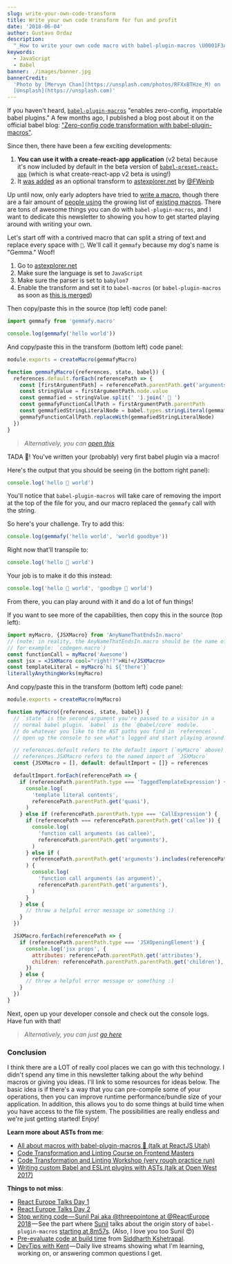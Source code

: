 ```yaml
---
slug: write-your-own-code-transform
title: Write your own code transform for fun and profit
date: '2018-06-04'
author: Gustavo Ordaz
description:
  "_How to write your own code macro with babel-plugin-macros \U0001F3A3_"
keywords:
  - JavaScript
  - Babel
banner: ./images/banner.jpg
bannerCredit:
  'Photo by [Mervyn Chan](https://unsplash.com/photos/RFXxBTHze_M) on
  [Unsplash](https://unsplash.com)'
---
```


If you haven't heard,
[`babel-plugin-macros`](https://github.com/kentcdodds/babel-plugin-macros)
"enables zero-config, importable babel plugins." A few months ago, I published a
blog post about it on the official babel blog:
["Zero-config code transformation with babel-plugin-macros"](https://babeljs.io/blog/2017/09/11/zero-config-with-babel-macros).

Since then, there have been a few exciting developments:

1.  **You can use it with a create-react-app application** (v2 beta) because
    it's now included by default in the beta version of
    [`babel-preset-react-app`](https://www.npmjs.com/package/babel-preset-react-app)
    (which is what create-react-app v2 beta is using!)
2.  It [was added](https://github.com/fkling/astexplorer/pull/303) as an
    optional transform to [astexplorer.net](https://astexplorer.net/) by
    [@FWeinb](https://twitter.com/FWeinb)

Up until now, only early adopters have tried to
[write a macro](https://github.com/kentcdodds/babel-plugin-macros/blob/master/other/docs/author.md),
though there are a fair amount of
[people using](https://github.com/kentcdodds/babel-plugin-macros/blob/master/other/docs/user.md)
the growing list of
[existing macros](https://github.com/kentcdodds/babel-plugin-macros/blob/master/other/docs/macros.md).
There are tons of awesome things you can do with `babel-plugin-macros`, and I
want to dedicate this newsletter to showing you how to get started playing
around with writing your own.

Let's start off with a contrived macro that can split a string of text and
replace every space with `🐶`. We'll call it `gemmafy` because my dog's name is
"Gemma." Woof!

1.  Go to [astexplorer.net](https://astexplorer.net/)
2.  Make sure the language is set to `JavaScript`
3.  Make sure the parser is set to `babylon7`
4.  Enable the transform and set it to `babel-macros` (or `babel-plugin-macros`
    as soon as [this is merged](https://github.com/fkling/astexplorer/pull/318))

Then copy/paste this in the source (top left) code panel:

```js
import gemmafy from 'gemmafy.macro'

console.log(gemmafy('hello world'))
```

And copy/paste this in the transform (bottom left) code panel:

```js
module.exports = createMacro(gemmafyMacro)

function gemmafyMacro({references, state, babel}) {
  references.default.forEach(referencePath => {
    const [firstArgumentPath] = referencePath.parentPath.get('arguments')
    const stringValue = firstArgumentPath.node.value
    const gemmafied = stringValue.split(' ').join(' 🐶 ')
    const gemmafyFunctionCallPath = firstArgumentPath.parentPath
    const gemmafiedStringLiteralNode = babel.types.stringLiteral(gemmafied)
    gemmafyFunctionCallPath.replaceWith(gemmafiedStringLiteralNode)
  })
}
```

> _Alternatively, you can
> [open this](https://astexplorer.net/#/gist/9d287441b6bd345f9e113c9c3b2b2aee/d5ebca867a522f8aa0120643883b97b83ee23fb4)_

TADA 🎉! You've written your (probably) very first babel plugin via a macro!

Here's the output that you should be seeing (in the bottom right panel):

```js
console.log('hello 🐶 world')
```

You'll notice that `babel-plugin-macros` will take care of removing the import
at the top of the file for you, and our macro replaced the `gemmafy` call with
the string.

So here's your challenge. Try to add this:

```js
console.log(gemmafy('hello world', 'world goodbye'))
```

Right now that'll transpile to:

```js
console.log('hello 🐶 world')
```

Your job is to make it do this instead:

```js
console.log('hello 🐶 world', 'goodbye 🐶 world')
```

From there, you can play around with it and do a lot of fun things!

If you want to see more of the capabilities, then copy this in the source (top
left):

```jsx
import myMacro, {JSXMacro} from 'AnyNameThatEndsIn.macro'
// (note: in reality, the AnyNameThatEndsIn.macro should be the name of your package
// for example: `codegen.macro`)
const functionCall = myMacro('Awesome')
const jsx = <JSXMacro cool="right!?">Hi!</JSXMacro>
const templateLiteral = myMacro`hi ${'there'}`
literallyAnythingWorks(myMacro)
```

And copy/paste this in the transform (bottom left) code panel:

```js
module.exports = createMacro(myMacro)

function myMacro({references, state, babel}) {
  // `state` is the second argument you're passed to a visitor in a
  // normal babel plugin. `babel` is the `@babel/core` module.
  // do whatever you like to the AST paths you find in `references`.
  // open up the console to see what's logged and start playing around!

  // references.default refers to the default import (`myMacro` above)
  // references.JSXMacro refers to the named import of `JSXMacro`
  const {JSXMacro = [], default: defaultImport = []} = references

  defaultImport.forEach(referencePath => {
    if (referencePath.parentPath.type === 'TaggedTemplateExpression') {
      console.log(
        'template literal contents',
        referencePath.parentPath.get('quasi'),
      )
    } else if (referencePath.parentPath.type === 'CallExpression') {
      if (referencePath === referencePath.parentPath.get('callee')) {
        console.log(
          'function call arguments (as callee)',
          referencePath.parentPath.get('arguments'),
        )
      } else if (
        referencePath.parentPath.get('arguments').includes(referencePath)
      ) {
        console.log(
          'function call arguments (as argument)',
          referencePath.parentPath.get('arguments'),
        )
      }
    } else {
      // throw a helpful error message or something :)
    }
  })

  JSXMacro.forEach(referencePath => {
    if (referencePath.parentPath.type === 'JSXOpeningElement') {
      console.log('jsx props', {
        attributes: referencePath.parentPath.get('attributes'),
        children: referencePath.parentPath.parentPath.get('children'),
      })
    } else {
      // throw a helpful error message or something :)
    }
  })
}
```

Next, open up your developer console and check out the console logs. Have fun
with that!

> _Alternatively, you can just
> [go here](https://astexplorer.net/#/gist/6efcadfda8975787d515a4a37c1a600a/635ba8b54af89d52171739c43a9a8a41627d461a)_

### Conclusion

I think there are a LOT of really cool places we can go with this technology. I
didn't spend any time in this newsletter talking about the _why_ behind macros
or giving you ideas. I'll link to some resources for ideas below. The basic idea
is if there's a way that you can pre-compile some of your operations, then you
can improve runtime performance/bundle size of your application. In addition,
this allows you to do some things at build time when you have access to the file
system. The possibilities are really endless and we're just getting started!
Enjoy!

**Learn more about ASTs from me**:

- [All about macros with babel-plugin-macros 🎣 (talk at ReactJS Utah)](https://www.youtube.com/watch?v=nlAHtAQlFGk&list=PLV5CVI1eNcJgNqzNwcs4UKrlJdhfDjshf)
- [Code Transformation and Linting Course on Frontend Masters](https://frontendmasters.com/workshops/code-transformation-linting-asts/)
- [Code Transformation and Linting Workshop (very rough practice run)](https://www.youtube.com/watch?v=-iA7TAUGn2Y&list=PLV5CVI1eNcJgNqzNwcs4UKrlJdhfDjshf)
- [Writing custom Babel and ESLint plugins with ASTs (talk at Open West 2017)](https://www.youtube.com/watch?v=VBscbcm2Mok&list=PLV5CVI1eNcJgNqzNwcs4UKrlJdhfDjshf)

**Things to not miss**:

- [React Europe Talks Day 1](https://www.youtube.com/watch?list=PLCC436JpVnK3xH_ArpIjdkYDGwWNkVa73&v=aOWIJ4Mgb2k)
- [React Europe Talks Day 2](https://www.youtube.com/watch?v=WYWVGQKnz5M&list=PLCC436JpVnK1X7atG6EIz467Evs4TMX_5)
- [Stop writing code — Sunil Pai aka @threepointone at @ReactEurope 2018](https://www.youtube.com/watch?v=WYWVGQKnz5M) — See
  the part where [Sunil](https://twitter.com/threepointone) talks about the
  origin story of `babel-plugin-macros`
  [starting at 8m57s](https://youtu.be/WYWVGQKnz5M?t=8m57s). (Also, I love you
  too Sunil 😍)
- [Pre-evaluate code at build time](https://www.youtube.com/watch?v=NhmrbpVKgdQ&list=LLz-BYvuntVRt_VpfR6FKXJw)
  from [Siddharth Kshetrapal](https://twitter.com/siddharthkp).
- [DevTips with Kent](http://kcd.im/devtips) — Daily live streams showing what
  I'm learning, working on, or answering common questions I get.
